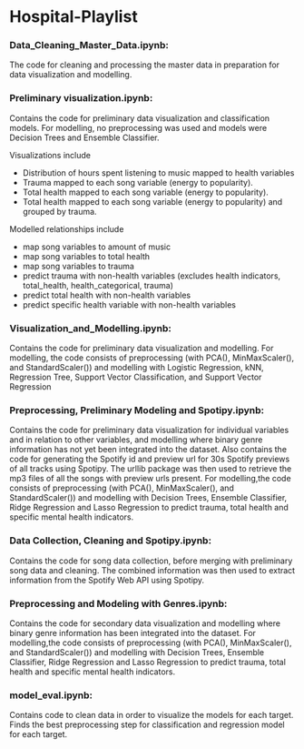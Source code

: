 # Hospital-Playlist

### Data_Cleaning_Master_Data.ipynb: 
The code for cleaning and processing the master data in preparation for data visualization and modelling.

### Preliminary visualization.ipynb:
Contains the code for preliminary data visualization and classification models. For modelling, no preprocessing was used and models were Decision Trees and Ensemble Classifier.

Visualizations include
* Distribution of hours spent listening to music mapped to health variables
* Trauma mapped to each song variable (energy to popularity).
* Total health mapped to each song variable (energy to popularity).
* Total health mapped to each song variable (energy to popularity) and grouped by trauma.

Modelled relationships include
* map song variables to amount of music
* map song variables to total health
* map song variables to trauma
* predict trauma with non-health variables (excludes health indicators, total_health, health_categorical, trauma)
* predict total health with non-health variables
* predict specific health variable with non-health variables

### Visualization_and_Modelling.ipynb: 
Contains the code for preliminary data visualization and modelling. 
For modelling, the code consists of preprocessing (with PCA(), MinMaxScaler(), and StandardScaler()) and modelling with Logistic Regression, kNN, Regression Tree, Support Vector Classification, and Support Vector Regression

### Preprocessing, Preliminary Modeling and Spotipy.ipynb:
Contains the code for preliminary data visualization for individual variables and in relation to other variables, and modelling where binary genre information has not yet been integrated into the dataset. Also contains the code for generating the Spotify id and preview url for 30s Spotify previews of all tracks using Spotipy. The urllib package was then used to retrieve the mp3 files of all the songs with preview urls present.
For modelling,the code consists of preprocessing (with PCA(), MinMaxScaler(), and StandardScaler()) and modelling with Decision Trees, Ensemble Classifier, Ridge Regression and Lasso Regression to predict trauma, total health and specific mental health indicators.

### Data Collection, Cleaning and Spotipy.ipynb:
Contains the code for song data collection, before merging with preliminary song data and cleaning. The combined information was then used to extract information from the Spotify Web API using Spotipy. 

### Preprocessing and Modeling with Genres.ipynb:
Contains the code for secondary data visualization and modelling where binary genre information has been integrated into the dataset. 
For modelling,the code consists of preprocessing (with PCA(), MinMaxScaler(), and StandardScaler()) and modelling with Decision Trees, Ensemble Classifier, Ridge Regression and Lasso Regression to predict trauma, total health and specific mental health indicators.

### model_eval.ipynb: 
Contains code to clean data in order to visualize the models for each target. Finds the best preprocessing step for classification and regression model for each target. 
